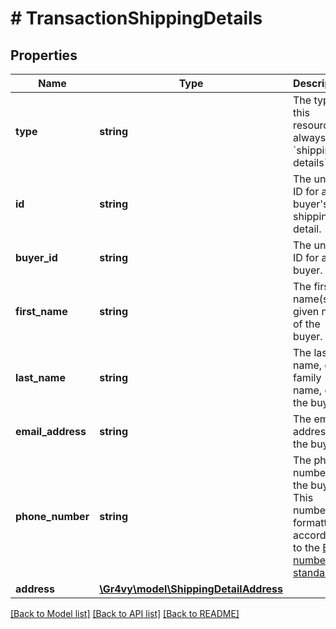 # # TransactionShippingDetails

## Properties

Name | Type | Description | Notes
------------ | ------------- | ------------- | -------------
**type** | **string** | The type of this resource. Is always &#x60;shipping-details&#x60;. | [optional]
**id** | **string** | The unique ID for a buyer&#39;s shipping detail. | [optional]
**buyer_id** | **string** | The unique ID for a buyer. | [optional]
**first_name** | **string** | The first name(s) or given name of the buyer. | [optional]
**last_name** | **string** | The last name, or family name, of the buyer. | [optional]
**email_address** | **string** | The email address of the buyer. | [optional]
**phone_number** | **string** | The phone number of the buyer. This number is formatted according to the [E164 number standard](https://www.twilio.com/docs/glossary/what-e164). | [optional]
**address** | [**\Gr4vy\model\ShippingDetailAddress**](ShippingDetailAddress.md) |  | [optional]

[[Back to Model list]](../../README.md#models) [[Back to API list]](../../README.md#endpoints) [[Back to README]](../../README.md)
